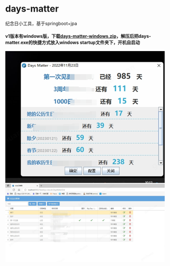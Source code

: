 # days-matter
纪念日小工具，基于springboot+jpa
#### v1版本有windows版，下载[days-matter-windows.zip](https://github.com/ghuan/days-matter/releases/download/v1/days-matter-windows.zip)，解压后把days-matter.exe的快捷方式放入windows startup文件夹下，开机自启动
![days-matter.png](https://github.com/ghuan/days-matter/blob/main/days-matter.png?raw=true)
![days-matter-set.jpeg](https://github.com/ghuan/days-matter/blob/main/days-matter-set.jpeg?raw=true)
